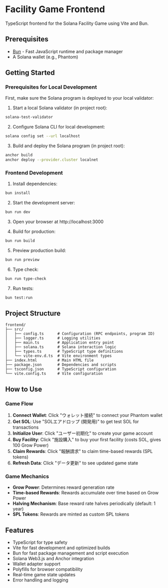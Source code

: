 # Facility Game Frontend

TypeScript frontend for the Solana Facility Game using Vite and Bun.

## Prerequisites

- [Bun](https://bun.sh/) - Fast JavaScript runtime and package manager
- A Solana wallet (e.g., Phantom)

## Getting Started

### Prerequisites for Local Development

First, make sure the Solana program is deployed to your local validator:

1. Start a local Solana validator (in project root):
```bash
solana-test-validator
```

2. Configure Solana CLI for local development:
```bash
solana config set --url localhost
```

3. Build and deploy the Solana program (in project root):
```bash
anchor build
anchor deploy --provider.cluster localnet
```

### Frontend Development

1. Install dependencies:
```bash
bun install
```

2. Start the development server:
```bash
bun run dev
```

3. Open your browser at http://localhost:3000

4. Build for production:
```bash
bun run build
```

5. Preview production build:
```bash
bun run preview
```

6. Type check:
```bash
bun run type-check
```

7. Run tests:
```bash
bun test:run
```

## Project Structure

```
frontend/
├── src/
│   ├── config.ts      # Configuration (RPC endpoints, program ID)
│   ├── logger.ts      # Logging utilities
│   ├── main.ts        # Application entry point
│   ├── solana.ts      # Solana interaction logic
│   ├── types.ts       # TypeScript type definitions
│   └── vite-env.d.ts  # Vite environment types
├── index.html         # Main HTML file
├── package.json       # Dependencies and scripts
├── tsconfig.json      # TypeScript configuration
└── vite.config.ts     # Vite configuration
```

## How to Use

### Game Flow

1. **Connect Wallet**: Click "ウォレット接続" to connect your Phantom wallet
2. **Get SOL**: Use "SOLエアドロップ (開発用)" to get test SOL for transactions
3. **Initialize User**: Click "ユーザー初期化" to create your game account
4. **Buy Facility**: Click "施設購入" to buy your first facility (costs SOL, gives 100 Grow Power)
5. **Claim Rewards**: Click "報酬請求" to claim time-based rewards (SPL tokens)
6. **Refresh Data**: Click "データ更新" to see updated game state

### Game Mechanics

- **Grow Power**: Determines reward generation rate
- **Time-based Rewards**: Rewards accumulate over time based on Grow Power
- **Halving Mechanism**: Base reward rate halves periodically (default: 1 year)
- **SPL Tokens**: Rewards are minted as custom SPL tokens

## Features

- TypeScript for type safety
- Vite for fast development and optimized builds
- Bun for fast package management and script execution
- Solana Web3.js and Anchor integration
- Wallet adapter support
- Polyfills for browser compatibility
- Real-time game state updates
- Error handling and logging
